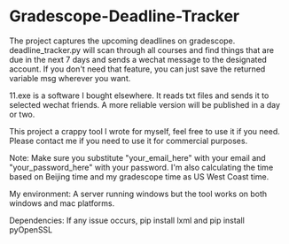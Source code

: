 # Gradescope-Deadline-Tracker

The project captures the upcoming deadlines on gradescope. deadline_tracker.py will scan through all courses and find things that are due in the next 7 days and sends a wechat message to the designated account. If you don't need that feature, you can just save the returned variable msg wherever you want.

11.exe is a software I bought elsewhere. It reads txt files and sends it to selected wechat friends. A more reliable version will be published in a day or two.

This project a crappy tool I wrote for myself, feel free to use it if you need. Please contact me if you need to use it for commercial purposes.

Note: Make sure you substitute "your_email_here" with your email and "your_password_here" with your password. I'm also calculating the time based on Beijing time and my gradescope time as US West Coast time. 

My environment: A server running windows but the tool works on both windows and mac platforms.

Dependencies: If any issue occurs, pip install lxml and pip install pyOpenSSL

